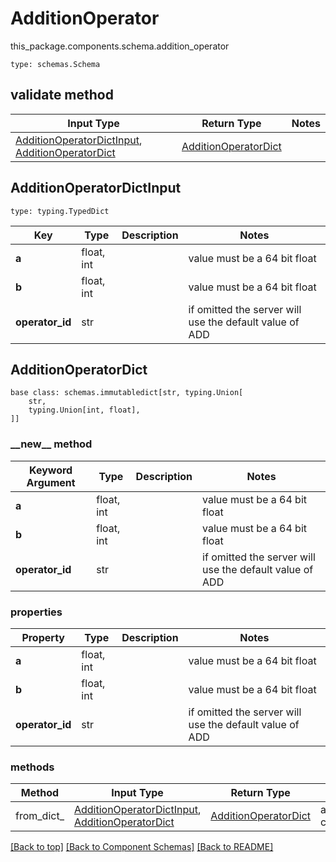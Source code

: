 # AdditionOperator
this_package.components.schema.addition_operator
```
type: schemas.Schema
```

## validate method
Input Type | Return Type | Notes
------------ | ------------- | -------------
[AdditionOperatorDictInput](#additionoperatordictinput), [AdditionOperatorDict](#additionoperatordict) | [AdditionOperatorDict](#additionoperatordict) |

## AdditionOperatorDictInput
```
type: typing.TypedDict
```
Key | Type |  Description | Notes
------------ | ------------- | ------------- | -------------
**a** | float, int |  | value must be a 64 bit float
**b** | float, int |  | value must be a 64 bit float
**operator_id** | str |  | if omitted the server will use the default value of ADD

## AdditionOperatorDict
```
base class: schemas.immutabledict[str, typing.Union[
    str,
    typing.Union[int, float],
]]

```
### &lowbar;&lowbar;new&lowbar;&lowbar; method
Keyword Argument | Type | Description | Notes
---------------- | ---- | ----------- | -----
**a** | float, int |  | value must be a 64 bit float
**b** | float, int |  | value must be a 64 bit float
**operator_id** | str |  | if omitted the server will use the default value of ADD

### properties
Property | Type | Description | Notes
-------- | ---- | ----------- | -----
**a** | float, int |  | value must be a 64 bit float
**b** | float, int |  | value must be a 64 bit float
**operator_id** | str |  | if omitted the server will use the default value of ADD

### methods
Method | Input Type | Return Type | Notes
------ | ---------- | ----------- | ------
from_dict_ | [AdditionOperatorDictInput](#additionoperatordictinput), [AdditionOperatorDict](#additionoperatordict) | [AdditionOperatorDict](#additionoperatordict) | a constructor

[[Back to top]](#top) [[Back to Component Schemas]](../../../README.md#Component-Schemas) [[Back to README]](../../../README.md)
